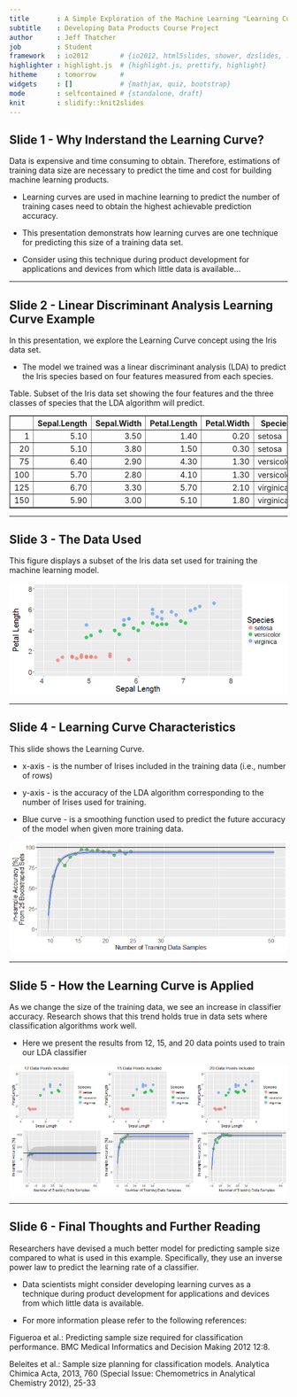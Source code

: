 ```yaml
---
title       : A Simple Exploration of the Machine Learning "Learning Curve"
subtitle    : Developing Data Products Course Project
author      : Jeff Thatcher
job         : Student
framework   : io2012        # {io2012, html5slides, shower, dzslides, ...}
highlighter : highlight.js  # {highlight.js, prettify, highlight}
hitheme     : tomorrow      # 
widgets     : []            # {mathjax, quiz, bootstrap}
mode        : selfcontained # {standalone, draft}
knit        : slidify::knit2slides
---
```

## Slide 1 - Why Inderstand the Learning Curve?
Data is expensive and time consuming to obtain. Therefore, estimations of training data size are necessary to predict the time and cost for building machine learning products.

* Learning curves are used in machine learning to predict the number of training cases need to obtain the highest achievable prediction accuracy.

* This presentation demonstrats how learning curves are one technique for predicting this size of a training data set.

* Consider using this technique during product development for applications and devices from which little data is available...

---
## Slide 2 - Linear Discriminant Analysis Learning Curve Example
In this presentation, we explore the Learning Curve concept using the Iris data set.

* The model we trained was a linear discriminant analysis (LDA) to predict the Iris species based on four features measured from each species.

Table. Subset of the Iris data set showing the four features and the three classes of species that the LDA algorithm will predict.

<!-- html table generated in R 3.2.3 by xtable 1.8-2 package -->
<!-- Sun Mar 20 17:04:57 2016 -->
<table border=1>
<tr> <th>  </th> <th> Sepal.Length </th> <th> Sepal.Width </th> <th> Petal.Length </th> <th> Petal.Width </th> <th> Species </th>  </tr>
  <tr> <td align="right"> 1 </td> <td align="right"> 5.10 </td> <td align="right"> 3.50 </td> <td align="right"> 1.40 </td> <td align="right"> 0.20 </td> <td> setosa </td> </tr>
  <tr> <td align="right"> 20 </td> <td align="right"> 5.10 </td> <td align="right"> 3.80 </td> <td align="right"> 1.50 </td> <td align="right"> 0.30 </td> <td> setosa </td> </tr>
  <tr> <td align="right"> 75 </td> <td align="right"> 6.40 </td> <td align="right"> 2.90 </td> <td align="right"> 4.30 </td> <td align="right"> 1.30 </td> <td> versicolor </td> </tr>
  <tr> <td align="right"> 100 </td> <td align="right"> 5.70 </td> <td align="right"> 2.80 </td> <td align="right"> 4.10 </td> <td align="right"> 1.30 </td> <td> versicolor </td> </tr>
  <tr> <td align="right"> 125 </td> <td align="right"> 6.70 </td> <td align="right"> 3.30 </td> <td align="right"> 5.70 </td> <td align="right"> 2.10 </td> <td> virginica </td> </tr>
  <tr> <td align="right"> 150 </td> <td align="right"> 5.90 </td> <td align="right"> 3.00 </td> <td align="right"> 5.10 </td> <td align="right"> 1.80 </td> <td> virginica </td> </tr>
   </table>




---
## Slide 3 - The Data Used
This figure displays a subset of the Iris data set used for training the machine learning model.



![plot of chunk unnamed-chunk-3](assets/fig/unnamed-chunk-3-1.png)

---
## Slide 4 - Learning Curve Characteristics

This slide shows the Learning Curve.

* x-axis - is the number of Irises included in the training data (i.e., number of rows)

* y-axis - is the accuracy of the LDA algorithm corresponding to the number of Irises used for training.

* Blue curve - is a smoothing function used to predict the future accuracy of the model when given more training data.

![plot of chunk unnamed-chunk-4](assets/fig/unnamed-chunk-4-1.png)


--- 
## Slide 5 - How the Learning Curve is Applied
As we change the size of the training data, we see an increase in classifier accuracy. Research shows that this trend holds true in data sets where classification algorithms work well.

* Here we present the results from  12, 15, and 20 data points used to train our LDA classifier

![plot of chunk unnamed-chunk-5](assets/fig/unnamed-chunk-5-1.png)

---
## Slide 6 - Final Thoughts and Further Reading
Researchers have devised a much better model for predicting sample size compared to what is used in this example. Specifically, they use an inverse power law to predict the learning rate of a classifier.

* Data scientists might consider developing learning curves as a technique during product development for applications and devices from which little data is available.

* For more information please refer to the following references:

Figueroa et al.: Predicting sample size required for classification performance. BMC Medical Informatics and Decision Making 2012 12:8.

Beleites et al.: Sample size planning for classification models. Analytica Chimica Acta, 2013, 760 (Special Issue: Chemometrics in Analytical Chemistry 2012), 25-33

